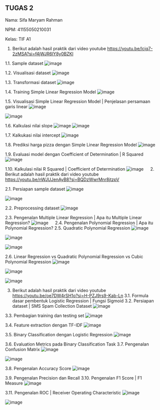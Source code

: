 ## TUGAS 2
Nama: Sifa Maryam Rahman

NPM:	41155050210031

Kelas:	TIF A1


1. Berikut adalah hasil praktik dari video youtube https://youtu.be/lcjq7-2zMSA?si=f4jWJR6lY8y0BZKl

1.1.	 Sample dataset
 ![image](https://github.com/user-attachments/assets/c8055901-7de4-4e90-97fe-de3a6b9a604d)

1.2.	Visualisasi dataset
 ![image](https://github.com/user-attachments/assets/ad180478-aabd-455f-b2c0-29b4fcc33cb3)

1.3.	Transformasi dataset
 ![image](https://github.com/user-attachments/assets/91d56423-d8c4-4db8-957c-e4ac443cb7cd)

1.4.	Training Simple Linear Regression Model
 ![image](https://github.com/user-attachments/assets/76f144b5-b0b7-4bd9-98a0-cd7439cc0463)

1.5.	Visualisasi Simple Linear Regression Model | Penjelasan persamaan garis linear
 ![image](https://github.com/user-attachments/assets/8bffdb2d-966d-4e35-a370-42ad513db991)

 ![image](https://github.com/user-attachments/assets/f1a7064c-d0f2-4982-bc59-a523b40f0702)

1.6.	Kalkulasi nilai slope
 ![image](https://github.com/user-attachments/assets/8445365c-10aa-47de-94ae-235f4ae053c0)
 ![image](https://github.com/user-attachments/assets/e8bce4e2-0d6c-42d2-a212-d58507a72b27)

1.7.	Kalkukasi nilai intercept
 ![image](https://github.com/user-attachments/assets/acd809b7-28b5-4316-baee-d4a653311f7b)

1.8.	Prediksi harga pizza dengan Simple Linear Regression Model
 ![image](https://github.com/user-attachments/assets/50df4d27-9de9-412a-bc59-58d3e91ae51d)

1.9.	 Evaluasi model dengan Coefficient of Determination | R Squared
 ![image](https://github.com/user-attachments/assets/4281c283-1de9-4b56-82d6-75073c00202b)

1.10.	Kalkulasi nilai R Squared | Coefficient of Determination
![image](https://github.com/user-attachments/assets/e8b68a26-b17e-4f82-b700-6a677642833b)
 
2.	Berikut adalah hasil praktik dari video youtube https://youtu.be/nWJUJenAyB8?si=BQDzWwrMnr8jtzpV 

2.1.	 Persiapan sample dataset
 ![image](https://github.com/user-attachments/assets/5c8315f1-5130-461e-bf71-1359eff2c7c6)

 ![image](https://github.com/user-attachments/assets/05b850c3-a7c2-48d8-b085-6296b994c278)

2.2.	Preprocessing dataset
 ![image](https://github.com/user-attachments/assets/98833ef2-a29d-4ce7-a783-8c3b9247e959)

2.3.	 Pengenalan Multiple Linear Regression | Apa itu Multiple Linear Regression?
 ![image](https://github.com/user-attachments/assets/23e57bd5-50f6-49aa-9a29-f55e9262a2ea)
 
2.4.	Pengenalan Polynomial Regression | Apa itu Polynomial Regression?
2.5.	 Quadratic Polynomial Regression
 ![image](https://github.com/user-attachments/assets/4940670c-ee06-4c7c-8647-b8b2d5fce799)

 ![image](https://github.com/user-attachments/assets/63839bf8-eabd-4131-908f-9980a5c4a0e0)

 ![image](https://github.com/user-attachments/assets/322c2c33-5e5f-49ff-a281-583277f591fc)

2.6.	 Linear Regression vs Quadratic Polynomial Regression vs Cubic Polynomial Regression
 ![image](https://github.com/user-attachments/assets/0eb9208f-ef9b-4627-b288-721dfc1e62ca)

 ![image](https://github.com/user-attachments/assets/0b02894f-0008-44f9-884a-096d38421514)

 ![image](https://github.com/user-attachments/assets/b1af4b5e-5d97-49c5-ac98-55085e1b9053)

3.	Berikut adalah hasil praktik dari video youtube https://youtu.be/oe7DW4rSH1o?si=H-PZJ9rs9-Kab-Ln 
3.1.	Formula dasar pembentuk Logistic Regression | Fungsi Sigmoid
3.2.	Persiapan dataset | SMS Spam Collection Dataset
 ![image](https://github.com/user-attachments/assets/8f932c62-733e-4d8d-96a0-d4e220a2e38f)

3.3.	Pembagian training dan testing set
 ![image](https://github.com/user-attachments/assets/7c52a34b-5021-4a48-9bf0-523403b03322)

3.4.	Feature extraction dengan TF-IDF
 ![image](https://github.com/user-attachments/assets/f55e9579-4af6-41d7-96f2-b573327319b7)

3.5.	Binary Classification dengan Logistic Regression
 ![image](https://github.com/user-attachments/assets/96f6c172-814f-475d-a4d0-df7ed98fb28c)

3.6.	Evaluation Metrics pada Binary Classification Task
3.7.	Pengenalan Confusion Matrix
![image](https://github.com/user-attachments/assets/93e66704-378e-445c-90a4-f4d8b0098d61)

![image](https://github.com/user-attachments/assets/36385720-1a49-4492-bc6e-b3972b91aa36)

3.8.	Pengenalan Accuracy Score
![image](https://github.com/user-attachments/assets/d7bc4bfa-7641-4d9a-966d-dc6ac7d94c24)

3.9.	Pengenalan Precision dan Recall
3.10.	Pengenalan F1 Score | F1 Measure
 ![image](https://github.com/user-attachments/assets/ceb38add-7597-4ce4-a8ad-e4c1bb4a0e54)

3.11.	Pengenalan ROC | Receiver Operating Characteristic
![image](https://github.com/user-attachments/assets/c9de4b49-0dc8-4afb-9d3b-41f131bb539d)

![image](https://github.com/user-attachments/assets/c38d034c-878e-48c4-a382-b64f9b1db161)

 
